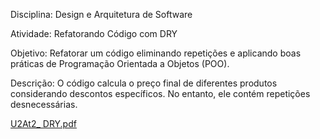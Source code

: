 Disciplina: Design e Arquitetura de Software

Atividade: Refatorando Código com DRY

Objetivo: Refatorar um código eliminando repetições e aplicando boas
práticas de Programação Orientada a Objetos (POO).

Descrição:
O código calcula o preço final de diferentes produtos considerando descontos específicos. No entanto, ele contém repetições desnecessárias.

[U2At2_ DRY.pdf](https://github.com/user-attachments/files/19677540/U2At2_.DRY.pdf)
